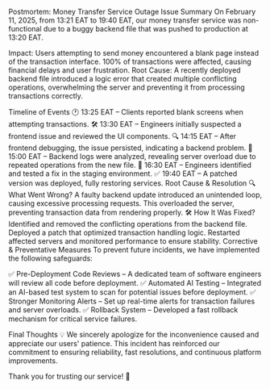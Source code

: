 Postmortem: Money Transfer Service Outage
Issue Summary
On February 11, 2025, from 13:21 EAT to 19:40 EAT, our money transfer service was non-functional due to a buggy backend file that was pushed to production at 13:20 EAT.

Impact:
Users attempting to send money encountered a blank page instead of the transaction interface.
100% of transactions were affected, causing financial delays and user frustration.
Root Cause:
A recently deployed backend file introduced a logic error that created multiple conflicting operations, overwhelming the server and preventing it from processing transactions correctly.

Timeline of Events
🕐 13:25 EAT – Clients reported blank screens when attempting transactions.
🛠 13:30 EAT – Engineers initially suspected a frontend issue and reviewed the UI components.
🔍 14:15 EAT – After frontend debugging, the issue persisted, indicating a backend problem.
📝 15:00 EAT – Backend logs were analyzed, revealing server overload due to repeated operations from the new file.
🚀 16:30 EAT – Engineers identified and tested a fix in the staging environment.
✅ 19:40 EAT – A patched version was deployed, fully restoring services.
Root Cause & Resolution
🔍 What Went Wrong?
A faulty backend update introduced an unintended loop, causing excessive processing requests.
This overloaded the server, preventing transaction data from rendering properly.
🛠 How It Was Fixed?
Identified and removed the conflicting operations from the backend file.
Deployed a patch that optimized transaction handling logic.
Restarted affected servers and monitored performance to ensure stability.
Corrective & Preventative Measures
To prevent future incidents, we have implemented the following safeguards:

✅ Pre-Deployment Code Reviews – A dedicated team of software engineers will review all code before deployment.
✅ Automated AI Testing – Integrated an AI-based test system to scan for potential issues before deployment.
✅ Stronger Monitoring Alerts – Set up real-time alerts for transaction failures and server overloads.
✅ Rollback System – Developed a fast rollback mechanism for critical service failures.

Final Thoughts 💡
We sincerely apologize for the inconvenience caused and appreciate our users' patience. This incident has reinforced our commitment to ensuring reliability, fast resolutions, and continuous platform improvements.

Thank you for trusting our service! 🚀
